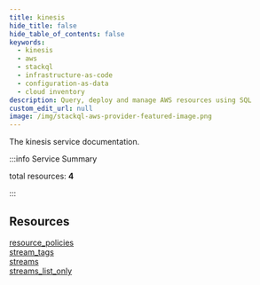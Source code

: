 ```yaml
---
title: kinesis
hide_title: false
hide_table_of_contents: false
keywords:
  - kinesis
  - aws
  - stackql
  - infrastructure-as-code
  - configuration-as-data
  - cloud inventory
description: Query, deploy and manage AWS resources using SQL
custom_edit_url: null
image: /img/stackql-aws-provider-featured-image.png
---
```


The kinesis service documentation.

:::info Service Summary

<div class="row">
<div class="providerDocColumn">
<span>total resources:&nbsp;<b>4</b></span><br />
</div>
</div>

:::

## Resources
<div class="row">
<div class="providerDocColumn">
<a href="/services/kinesis/resource_policies/">resource_policies</a><br />
<a href="/services/kinesis/stream_tags/">stream_tags</a>
</div>
<div class="providerDocColumn">
<a href="/services/kinesis/streams/">streams</a><br />
<a href="/services/kinesis/streams_list_only/">streams_list_only</a>
</div>
</div>